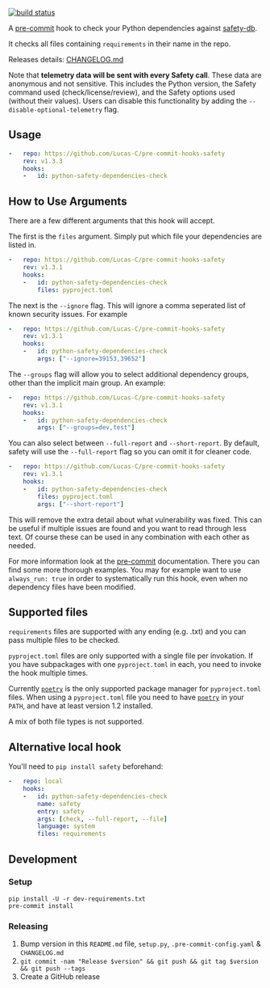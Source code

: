[![build status](https://github.com/Lucas-C/pre-commit-hooks-safety/workflows/build/badge.svg)](https://github.com/Lucas-C/pre-commit-hooks-safety/actions?query=branch%3Amaster)

A [pre-commit](http://pre-commit.com) hook to check your Python dependencies against [safety-db](//github.com/pyupio/safety-db).

It checks all files containing `requirements` in their name in the repo.

Releases details: [CHANGELOG.md](CHANGELOG.md)

Note that **telemetry data will be sent with every Safety call**. These data are anonymous and not sensitive. This includes the Python version, the Safety command used (check/license/review), and the Safety options used (without their values). Users can disable this functionality by adding the `--disable-optional-telemetry` flag.

## Usage
```yaml
-   repo: https://github.com/Lucas-C/pre-commit-hooks-safety
    rev: v1.3.3
    hooks:
    -   id: python-safety-dependencies-check
```

## How to Use Arguments
There are a few different arguments that this hook will accept.

The first is the `files` argument. Simply put which file your dependencies are listed in.
```yaml
-   repo: https://github.com/Lucas-C/pre-commit-hooks-safety
    rev: v1.3.1
    hooks:
    -   id: python-safety-dependencies-check
        files: pyproject.toml
```
The next is the `--ignore` flag. This will ignore a comma seperated list of known security issues. For example
```yaml
-   repo: https://github.com/Lucas-C/pre-commit-hooks-safety
    rev: v1.3.1
    hooks:
    -   id: python-safety-dependencies-check
        args: ["--ignore=39153,39652"]
```
The `--groups` flag will allow you to select additional dependency groups, other than the implicit main group. An example:
```yaml
-   repo: https://github.com/Lucas-C/pre-commit-hooks-safety
    rev: v1.3.1
    hooks:
    -   id: python-safety-dependencies-check
        args: ["--groups=dev,test"]
```
You can also select between `--full-report` and `--short-report`. By default, safety will use the `--full-report` flag so you can omit it for cleaner code.
```yaml
-   repo: https://github.com/Lucas-C/pre-commit-hooks-safety
    rev: v1.3.1
    hooks:
    -   id: python-safety-dependencies-check
        files: pyproject.toml
        args: ["--short-report"]
```
This will remove the extra detail about what vulnerability was fixed. This can be useful if multiple issues are found and you want to read through less text.
Of course these can be used in any combination with each other as needed.

For more information look at the [pre-commit](https://pre-commit.com/#passing-arguments-to-hooks) documentation. There you can find some more thorough examples.
You may for example want to use `always_run: true` in order to systematically run this hook, even when no dependency files have been modified.

## Supported files

`requirements` files are supported with any ending (e.g. .txt) and you can pass multiple files to be checked.

`pyproject.toml` files are only supported with a single file per invokation. If you have subpackages with one `pyproject.toml` in each, you need to invoke the hook multiple times.

Currently [`poetry`](https://python-poetry.org/) is the only supported package manager for `pyproject.toml` files. When using a `pyproject.toml` file you need to have [`poetry`](https://python-poetry.org/) in your `PATH`, and have at least version 1.2 installed.

A mix of both file types is not supported.

## Alternative local hook
You'll need to `pip install safety` beforehand:
```yaml
-   repo: local
    hooks:
    -   id: python-safety-dependencies-check
        name: safety
        entry: safety
        args: [check, --full-report, --file]
        language: system
        files: requirements
```

## Development

### Setup

    pip install -U -r dev-requirements.txt
    pre-commit install

### Releasing

1. Bump version in this `README.md` file, `setup.py`, `.pre-commit-config.yaml` & `CHANGELOG.md`
2. `git commit -nam "Release $version" && git push && git tag $version && git push --tags`
3. Create a GitHub release
